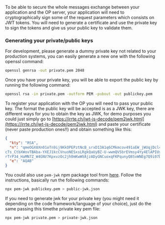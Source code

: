 To be able to secure the whole messages exchange between your application and the OP server, your application will need to cryptographically sign some of the request parameters which consists on JWT tokens. You will need to generate a certificate and use the private key to sign the tokens and give us your public key to validate them.

### Generating your private/public keys

For development, please generate a dummy private key not related to your production systems, you can easily generate a new one with the following
openssl command:

```bash
openssl genrsa -out private.pem 2048
```

Once you have your private key, you will be able to export the public key by running the following command:

```bash
openssl rsa -in private.pem -outform PEM -pubout -out publickey.pem
```

To register your application with the OP you will need to pass your public key. The format the public key will be accepted is as a JWK key, 
there are different ways for you to obtain the key as JWK, for demo purposes you could just simply go to [https://irrte.ch/jwt-js-decode/pem2jwk.html](https://irrte.ch/jwt-js-decode/pem2jwk.html) and paste your certificate (never paste production ones!!) and obtain something like this:

```json
{
  "kty": "RSA",
  "n": "qmeOGX8Xn01oTn9ij9KkOPEPztNcB_srxD13A1q6CMkmcov491aEW_jWUqjDcl4S1ioeb00xgCL3Rl1H_UYBlbmwh13ozC21aq_I4ZGALAIucCtnVTfuNLdo6JBhNllOWsJEFheuslhXLNbh_hoIpk7bU45177AGaTQgr9lJ2IMyxH4cgp
cTs_CtbXWovTBAba-YXEJ1kcCVnuoNESxsLRgkQaUyBZ-U-wwmQV5brEVmsy4Yy4ElAPIUyfc_ks2Lpy1N_-
rTrP34_HaMN7Z_W4GNV7KpxvzOc2jh0mKwWVAjzADyGNCuoxqFKPqunyQ8SvWNEg7Q9i07D9JDP9jVw",
  "e": "AQAB"
}
```

You could also use `pem-jwk` npm package tool from [here](https://www.npmjs.com/package/pem-jwk). Follow the instructions, basically run the following commands:

```bash
npx pem-jwk publickey.pem > public-jwk.json
```

If you need to generate jwk for your private key (you might need it depending on the code framework/language of your choice), just do the same passing this timethe private key pem file:

```bash
npx pem-jwk private.pem > private-jwk.json
```
